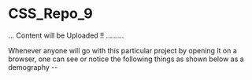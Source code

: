# CSS_Repo_9

...  Content will be Uploaded !! .........

Whenever anyone will go with this particular project by opening it on a browser, one can see or notice the following things as shown below as a demography --


